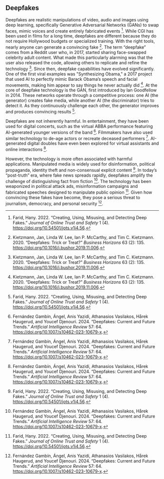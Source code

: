 ## Deepfakes

Deepfakes are realistic manipulations of video, audio and images using deep learning, specifically Generative Adversarial Networks (GANs) to swap faces, mimic voices and create entirely fabricated events [^farid2022]. While CGI has been used in films for a long time, deepfakes are different because they do not require Hollywood budgets or specialized training. With the right tools, nearly anyone can generate a convincing fake [^kietzmann2020]. The term “deepfake” comes from a Reddit user who, in 2017, started sharing face-swapped celebrity adult content. What made this particularly alarming was that the user also released the code, allowing others to replicate and refine the technology [^kietzmann2020]. Since then, deepfake capabilities have evolved significantly. One of the first viral examples was "Synthesizing Obama," a 2017 project that used AI to perfectly mimic Barack Obama’s speech and facial movements, making him appear to say things he never actually did [^kietzmann2020]. At the core of deepfake technology is the GAN, first introduced by Ian Goodfellow in 2014. These networks operate through a competitive process: one AI (the generator) creates fake media, while another AI (the discriminator) tries to detect it. As they continuously challenge each other, the generator improves and produces convincing results [^farid2022]. 

Deepfakes are not inherently harmful. In entertainment, they have been used for digital concerts, such as the virtual ABBA performance featuring AI-generated younger versions of the band [^fernandez2024]. Filmmakers have also used similar technology to de-age actors or recreate deceased performers [^fernandez2024]. AI-generated digital doubles have even been explored for virtual assistants and online interactions [^fernandez2024]. 

However, the technology is more often associated with harmful applications. Manipulated media is widely used for disinformation, political propaganda, identity theft and non-consensual explicit content [^farid2022]. In today’s “post-truth” era, where fake news spreads rapidly, deepfakes amplify the challenge of distinguishing fact from fiction [^fernandez2024]. The technology has been weaponized in political attack ads, misinformation campaigns and fabricated speeches designed to manipulate public opinion [^farid2022]. Given how convincing these fakes have become, they pose a serious threat to journalism, democracy, and personal security [^fernandez2024].    

[^farid2022]: Farid, Hany. 2022. “Creating, Using, Misusing, and Detecting Deep Fakes.” *Journal of Online Trust and Safety* 1 (4). https://doi.org/10.54501/jots.v1i4.56. 

[^fernandez2024]: Fernández Gambín, Ángel, Anis Yazidi, Athanasios Vasilakos, Hårek Haugerud, and Youcef Djenouri. 2024. “Deepfakes: Current and Future Trends.” *Artificial Intelligence Review* 57: 64. https://doi.org/10.1007/s10462-023-10679-x.

[^kietzmann2020]: Kietzmann, Jan, Linda W. Lee, Ian P. McCarthy, and Tim C. Kietzmann. 2020. “Deepfakes: Trick or Treat?” *Business Horizons* 63 (2): 135. https://doi.org/10.1016/j.bushor.2019.11.006.
